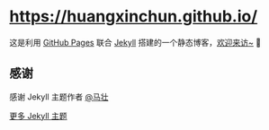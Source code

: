 # https://huangxinchun.github.io/

这是利用 [GitHub Pages](https://huangxinchun.github.io/) 联合 [Jekyll](http://jekyll.com.cn/) 搭建的一个静态博客，[欢迎来访~](https://huangxinchun.github.io/) 🎉

## 感谢

感谢 Jekyll 主题作者 [@马壮](https://github.com/mzlogin)

[更多 Jekyll 主题](http://jekyllthemes.org/)
